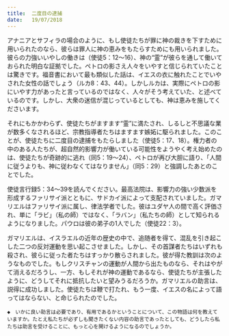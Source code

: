 ```yaml
---
title:  二度目の逮捕
date:   19/07/2018
---
```


アナニアとサフィラの場合のように、もし使徒たちが罪に神の裁きを下すために用いられたのなら、彼らは罪人に神の恵みをもたらすためにも用いられました。彼らの力強いいやしの働きは（使徒5：12～16）、神の“霊”が彼らを通して働いておられた明白な証拠でした。ペトロの影さえ人々をいやすと信じられていたことは驚きです。福音書において最も類似した話は、イエスの衣に触れたことでいやされた女性の話でしょう（ルカ8：43、44）。しかしルカは、実際にペトロの影にいやす力があったと言っているのではなく、人々がそう考えていた、と述べているのです。しかし、大衆の迷信が混じっているとしても、神は恵みを施してくださいます。

それにもかかわらず、使徒たちがますます“霊”に満たされ、しるしと不思議な業が数多くなされるほど、宗教指導者たちはますます嫉妬に駆られました。このことが、使徒たちに二度目の逮捕をもたらしました（使徒5：17、18）。権力者の中のある人たちが、超自然的影響力が働いている可能性をようやく考え始めたのは、使徒たちが奇跡的に逃れ（同5：19～24）、ペトロが再び大胆に語り、「人間に従うよりも、神に従わなくてはなりません」（同5：29）と強調したあとのことでした。

使徒言行録5：34～39を読んでください。最高法院は、影響力の強い少数派を形成するファリサイ派とともに、サドカイ派によって支配されていました。ガマリエルはファリサイ派に属し、律法学者でした。彼はユダヤ人の間で高く評価され、単に「ラビ」（私の師）ではなく、「ラバン」（私たちの師）として知られるようになりました。パウロは彼の弟子の1人でした（使徒22：3）。

ガマリエルは、イスラエルの近年の歴史の中で、追随者を得て、混乱を引き起こした二つの反対運動を思い起こさせました。しかし、その首謀者たちはいずれも殺され、彼らに従った者たちはすっかり散らされました。彼が得た教訓は次のようなものでした。もしクリスチャンの運動が人間から出たものなら、それはやがて消えるだろうし、一方、もしそれが神の運動であるなら、使徒たちが主張したように、どうしてそれに抵抗したいと望みうるだろうか。ガマリエルの助言は、説得に成功しました。使徒たちは鞭で打たれ、もう一度、イエスの名によって語ってはならない、と命じられたのでした。

`◆　いかに良い助言は必要であり、有用であるかということについて、この物語は何を教えていますか。たとえ私たちが必ずしも聞きたくない内容の助言であったとしても、どうしたら私たちは助言を受けることに、もっと心を開けるようになるのでしょうか。`
